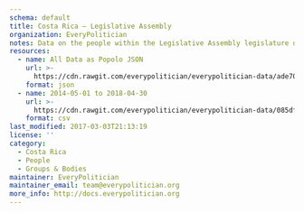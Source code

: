 ```yaml
---
schema: default
title: Costa Rica — Legislative Assembly
organization: EveryPolitician
notes: Data on the people within the Legislative Assembly legislature of Costa Rica.
resources:
  - name: All Data as Popolo JSON
    url: >-
      https://cdn.rawgit.com/everypolitician/everypolitician-data/ade708f0972247b12120cbd147af07201e963e86/data/Costa_Rica/Assembly/ep-popolo-v1.0.json
    format: json
  - name: 2014-05-01 to 2018-04-30
    url: >-
      https://cdn.rawgit.com/everypolitician/everypolitician-data/085df367dcd8319e828107a845256595fddb335c/data/Costa_Rica/Assembly/term-2014.csv
    format: csv
last_modified: 2017-03-03T21:13:19
license: ''
category:
  - Costa Rica
  - People
  - Groups & Bodies
maintainer: EveryPolitician
maintainer_email: team@everypolitician.org
more_info: http://docs.everypolitician.org
---
```

